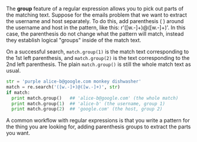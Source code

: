The **group** feature of a regular expression allows you to pick out parts of the matching text. Suppose for the emails problem that we want to extract the username and host separately. To do this, add parenthesis ( ) around the username and host in the pattern, like this: r'([w.-]+)@([w.-]+)'. In this case, the parenthesis do not change what the pattern will match, instead they establish logical "groups" inside of the match text. 

On a successful search, `match.group(1)` is the match text corresponding to the 1st left parenthesis, and `match.group(2)` is the text corresponding to the 2nd left parenthesis. The plain `match.group()` is still the whole match text as usual.
    
```python    
str = 'purple alice-b@google.com monkey dishwasher'
match = re.search('([w.-]+)@([w.-]+)', str)
if match:
  print match.group()   ## 'alice-b@google.com' (the whole match)
  print match.group(1)  ## 'alice-b' (the username, group 1)
  print match.group(2)  ## 'google.com' (the host, group 2)
```

A common workflow with regular expressions is that you write a pattern for the thing you are looking for, adding parenthesis groups to extract the parts you want.

